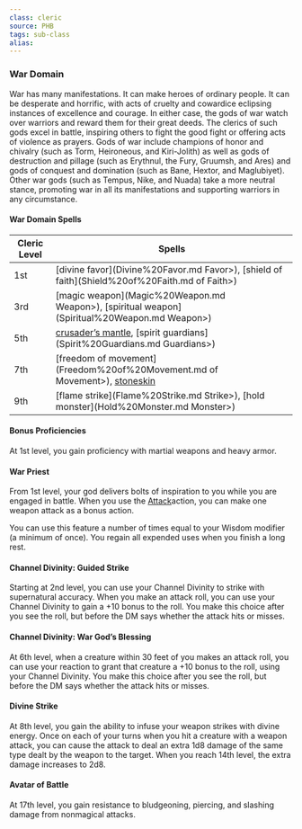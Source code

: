 ```yaml
---
class: cleric
source: PHB
tags: sub-class
alias:
---
```

### War Domain

War has many manifestations. It can make heroes of ordinary people. It can be desperate and horrific, with acts of cruelty and cowardice eclipsing instances of excellence and courage. In either case, the gods of war watch over warriors and reward them for their great deeds. The clerics of such gods excel in battle, inspiring others to fight the good fight or offering acts of violence as prayers. Gods of war include champions of honor and chivalry (such as Torm, Heironeous, and Kiri-Jolith) as well as gods of destruction and pillage (such as Erythnul, the Fury, Gruumsh, and Ares) and gods of conquest and domination (such as Bane, Hextor, and Maglubiyet). Other war gods (such as Tempus, Nike, and Nuada) take a more neutral stance, promoting war in all its manifestations and supporting warriors in any circumstance.

#### War Domain Spells
|Cleric Level|Spells|
|---|---|
|1st|[divine favor](Divine%20Favor.md Favor>), [shield of faith](Shield%20of%20Faith.md of Faith>)|
|3rd|[magic weapon](Magic%20Weapon.md Weapon>), [spiritual weapon](Spiritual%20Weapon.md Weapon>)|
|5th|[crusader’s mantle](https://www.dndbeyond.com/spells/crusaders-mantle), [spirit guardians](Spirit%20Guardians.md Guardians>)|
|7th|[freedom of movement](Freedom%20of%20Movement.md of Movement>), [stoneskin](Stoneskin.md)|
|9th|[flame strike](Flame%20Strike.md Strike>), [hold monster](Hold%20Monster.md Monster>)|

#### Bonus Proficiencies

At 1st level, you gain proficiency with martial weapons and heavy armor.

#### War Priest

From 1st level, your god delivers bolts of inspiration to you while you are engaged in battle. When you use the [Attack](Combat.md#Attack)action, you can make one weapon attack as a bonus action.

You can use this feature a number of times equal to your Wisdom modifier (a minimum of once). You regain all expended uses when you finish a long rest.

#### Channel Divinity: Guided Strike

Starting at 2nd level, you can use your Channel Divinity to strike with supernatural accuracy. When you make an attack roll, you can use your Channel Divinity to gain a +10 bonus to the roll. You make this choice after you see the roll, but before the DM says whether the attack hits or misses.

#### Channel Divinity: War God’s Blessing

At 6th level, when a creature within 30 feet of you makes an attack roll, you can use your reaction to grant that creature a +10 bonus to the roll, using your Channel Divinity. You make this choice after you see the roll, but before the DM says whether the attack hits or misses.

#### Divine Strike

At 8th level, you gain the ability to infuse your weapon strikes with divine energy. Once on each of your turns when you hit a creature with a weapon attack, you can cause the attack to deal an extra 1d8 damage of the same type dealt by the weapon to the target. When you reach 14th level, the extra damage increases to 2d8.

#### Avatar of Battle

At 17th level, you gain resistance to bludgeoning, piercing, and slashing damage from nonmagical attacks.